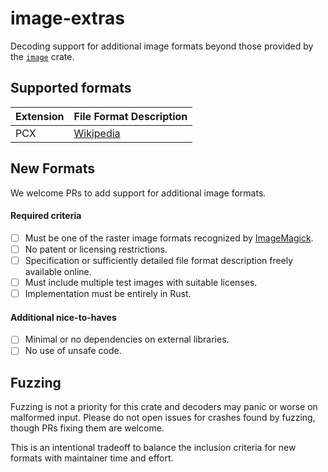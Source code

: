 # image-extras
Decoding support for additional image formats beyond those provided by the [`image`](https://crates.io/crates/image) crate.

## Supported formats

| Extension | File Format Description |
| --------- | -------------------- |
| PCX | [Wikipedia](https://en.wikipedia.org/wiki/PCX#PCX_file_format) |

## New Formats

We welcome PRs to add support for additional image formats.

#### Required criteria

- [ ] Must be one of the raster image formats recognized by [ImageMagick](https://imagemagick.org/script/formats.php).
- [ ] No patent or licensing restrictions.
- [ ] Specification or sufficiently detailed file format description freely available online.
- [ ] Must include multiple test images with suitable licenses.
- [ ] Implementation must be entirely in Rust.

#### Additional nice-to-haves

- [ ] Minimal or no dependencies on external libraries.
- [ ] No use of unsafe code.

## Fuzzing

Fuzzing is not a priority for this crate and decoders may panic or worse on
malformed input. Please do not open issues for crashes found by fuzzing, though
PRs fixing them are welcome.

This is an intentional tradeoff to balance the inclusion criteria for new
formats with maintainer time and effort.
